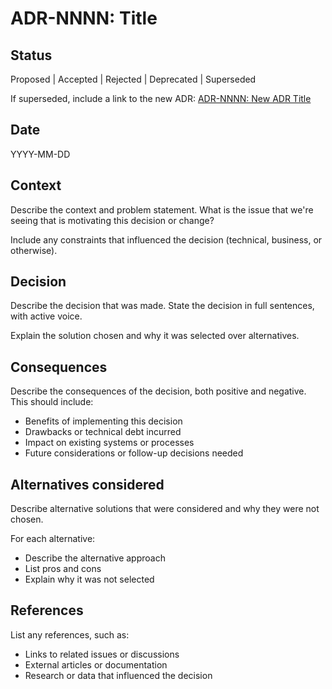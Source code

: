 # ADR-NNNN: Title

## Status

Proposed | Accepted | Rejected | Deprecated | Superseded

If superseded, include a link to the new ADR:
[ADR-NNNN: New ADR Title](NNNN-new-adr-title.md)

## Date

YYYY-MM-DD

## Context

Describe the context and problem statement. What is the issue that we're seeing that is motivating this decision or change?

Include any constraints that influenced the decision (technical, business, or otherwise).

## Decision

Describe the decision that was made. State the decision in full sentences, with active voice.

Explain the solution chosen and why it was selected over alternatives.

## Consequences

Describe the consequences of the decision, both positive and negative. This should include:

- Benefits of implementing this decision
- Drawbacks or technical debt incurred
- Impact on existing systems or processes
- Future considerations or follow-up decisions needed

## Alternatives considered

Describe alternative solutions that were considered and why they were not chosen.

For each alternative:
- Describe the alternative approach
- List pros and cons
- Explain why it was not selected

## References

List any references, such as:
- Links to related issues or discussions
- External articles or documentation
- Research or data that influenced the decision
